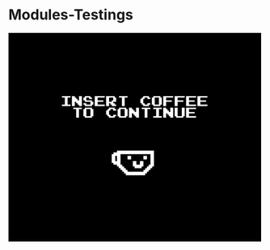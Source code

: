 # Modules-Testings

![Need more coffee](https://github.com/DoktorAssering/Modules-Testings/raw/main/Templates/ForGIT.gif)
